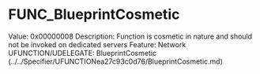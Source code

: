 # FUNC_BlueprintCosmetic

Value: 0x00000008
Description: Function is cosmetic in nature and should not be invoked on dedicated servers
Feature: Network
UFUNCTION/UDELEGATE: BlueprintCosmetic (../../Specifier/UFUNCTIONea27c93c0d76/BlueprintCosmetic.md)